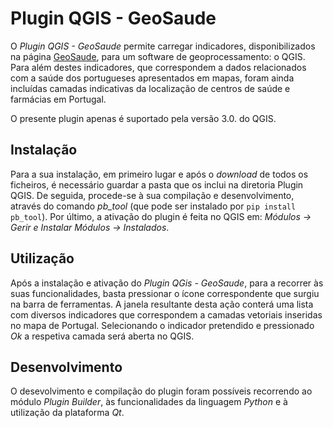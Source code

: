 # Plugin QGIS - GeoSaude

O *Plugin QGIS - GeoSaude* permite carregar indicadores, disponibilizados na página [GeoSaude](http://www.geosaude.dgs.pt), para um software de geoprocessamento: o QGIS. Para além destes indicadores, que correspondem a dados relacionados com a saúde dos portugueses apresentados em mapas, foram ainda incluídas camadas indicativas da localização de centros de saúde e farmácias em Portugal.

O presente plugin apenas é suportado pela versão 3.0. do QGIS.



## Instalação

Para a sua instalação, em primeiro lugar e após o *download* de todos os ficheiros, é necessário guardar a pasta que os inclui na diretoria Plugin QGIS. De seguida, procede-se à sua compilação e desenvolvimento, através do comando *pb_tool* (que pode ser instalado por `pip install pb_tool`). Por último, a ativação do plugin é feita no QGIS em: *Módulos -> Gerir e Instalar Módulos -> Instalados*.


## Utilização

Após a instalação e ativação do *Plugin QGis - GeoSaude*, para a recorrer às suas funcionalidades, basta pressionar o ícone correspondente que surgiu na barra de ferramentas.
A janela resultante desta ação conterá uma lista com diversos indicadores que correspondem a camadas vetoriais inseridas no mapa de Portugal. Selecionando o indicador pretendido e pressionado *Ok* a respetiva camada será aberta no QGIS.


## Desenvolvimento

O desevolvimento e compilação do plugin foram possíveis recorrendo ao módulo *Plugin Builder*, às funcionalidades da linguagem *Python* e à utilização da plataforma *Qt*.

